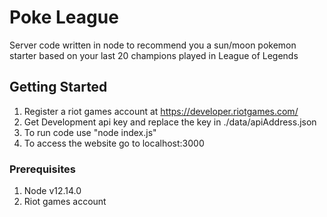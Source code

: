 # Poke League

Server code written in node to recommend you a sun/moon pokemon starter based on your last 20 champions played in League of Legends

## Getting Started

1. Register a riot games account at https://developer.riotgames.com/
2. Get Development api key and replace the key in ./data/apiAddress.json
3. To run code use "node index.js"
4. To access the website go to localhost:3000

### Prerequisites

1. Node v12.14.0
2. Riot games account
